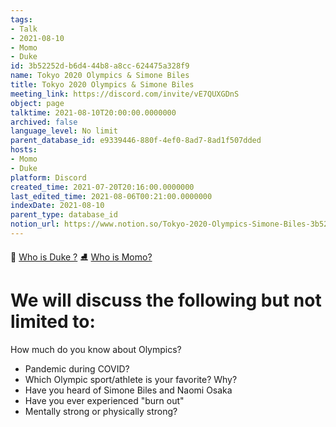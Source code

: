 ```yaml
---
tags:
- Talk
- 2021-08-10
- Momo
- Duke
id: 3b52252d-b6d4-44b8-a8cc-624475a328f9
name: Tokyo 2020 Olympics & Simone Biles
title: Tokyo 2020 Olympics & Simone Biles
meeting_link: https://discord.com/invite/vE7QUXGDnS
object: page
talktime: 2021-08-10T20:00:00.0000000
archived: false
language_level: No limit
parent_database_id: e9339446-880f-4ef0-8ad7-8ad1f507dded
hosts:
- Momo
- Duke
platform: Discord
created_time: 2021-07-20T20:16:00.0000000
last_edited_time: 2021-08-06T00:21:00.0000000
indexDate: 2021-08-10
parent_type: database_id
notion_url: https://www.notion.so/Tokyo-2020-Olympics-Simone-Biles-3b52252db6d444b8a8cc624475a328f9
---
```



👑   [Who is Duke ?](/e0958ccc596f4efea798c99507f0f16e) 
⛸️  [Who is Momo?](/23f0f26c7f1547c0b08477c0c6f1f461) 

# We will discuss the following but not limited to:
How much do you know about Olympics?
   - Pandemic during COVID?
   - Which Olympic sport/athlete is your favorite? Why?
   - Have you heard of Simone Biles and Naomi Osaka
   - Have you ever experienced "burn out"
   - Mentally strong or physically strong?




